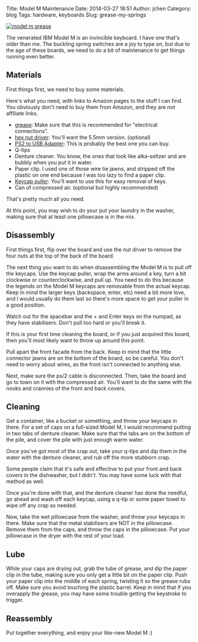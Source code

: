 Title: Model M Maintenance
Date: 2014-03-27 18:51
Author: jchen
Category: blog
Tags: hardware, keyboards
Slug: grease-my-springs 

[![model m grease](/thumbs/modelmgrease_thumbnail_wide.jpg)](/img/modelmgrease.jpg)

<!-- PELICAN_BEGIN_SUMMARY -->
The venerated IBM Model M is an invincible keyboard. I have one that's older
than me. The buckling spring switches are a joy to type on, but due to the age
of these boards, we need to do a bit of maintenance to get things running
even better.
<!-- PELICAN_END_SUMMARY -->

## Materials

First things first, we need to buy some materials.

Here's what you need, with links to Amazon pages to the stuff I can find. You
obviously don't need to buy them from Amazon, and they are not affiliate links.

* [grease](http://www.amazon.com/gp/product/B000AL8VD2/): Make sure that this
  is recommended for "electrical connections".
* [hex nut driver](http://www.amazon.com/gp/product/B00365EYM6/): You'll
  want the 5.5mm version. (optional)
* [PS2 to USB Adapter](http://www.amazon.com/gp/product/B000BSJFJS/): This is
  probably the best one you can buy.
* Q-tips
* Denture cleaner. You know, the ones that look like alka-seltzer and are
  bubbly when you put it in water.
* Paper clip. I used one of those wire tie jawns, and stripped off the plastic
  on one end because I was too lazy to find a paper clip.
* [Keycap
  puller](http://techkeys.us/collections/accessories/products/keycap-puller):
  You'll want to use this for easy removal of keys.
* Can of compressed air. (optional but highly recommended)

That's pretty much all you need.

At this point, you may wish to do your put your laundry in the washer, making
sure that at least one pillowcase is in the mix.

## Disassembly

First things first, flip over the board and use the nut driver to remove the
four nuts at the top of the back of the board.

The next thing you want to do when disassembling the Model M is to pull off
the keycaps. Use the keycap puller, wrap the arms around a key, turn a bit
clockwise or counterclockwise, and pull up. You need to do this because the
legends on the Model M keycaps are removable from the actual keycap. Keep in
mind the larger keys (backspace, enter, etc) need a bit more love, and I would
usually do them last so there's more space to get your puller in a good
position.

Watch out for the spacebar and the + and Enter keys on the numpad, as they have
stabilisers. Don't pull too hard or you'll break it.

If this is your first time cleaning the board, or if you just acquired this
board, then you'll most likely want to throw up around this point. 

Pull apart the front facade from the back. Keep in mind that the little
connector jawns are on the bottom of the board, so be careful. You don't need
to worry about wires, as the front isn't connected to anything else.

Next, make sure the ps/2 cable is disconnected. Then, take the board and go to
town on it with the compressed air. You'll want to do the same with the nooks
and crannies of the front and back covers.

## Cleaning

Get a container, like a bucket or something, and throw your keycaps in there.
For a set of caps on a full-sized Model M, I would recommend putting in two
tabs of denture cleaner. Make sure that the tabs are on the bottom of the pile,
and cover the pile with just enough warm water.

Once you've got most of the crap out, take your q-tips and dip them in the
water with the denture cleaner, and rub off the more stubborn crap.

Some people claim that it's safe and effective to put your front and back
covers in the dishwasher, but I didn't. You may have some luck with that method
as well.

Once you're done with that, and the denture cleaner has done the needful, go
ahead and wash off each keycap, using a q-tip or some paper towel to wipe off
any crap as needed.

Now, take the wet pillowcase from the washer, and throw your keycaps in there.
Make sure that the metal stabilisers are NOT in the pillowcase. Remove them
from the caps, and throw the caps in the pillowcase. Put your pillowcase in the
dryer with the rest of your load.

## Lube

While your caps are drying out, grab the tube of grease, and dip the paper clip
in the tube, making sure you only get a little bit on the paper clip. Push your
paper clip into the middle of each spring, twisting it so the grease rubs off.
Make sure you avoid touching the plastic barrel. Keep in mind that if you
overapply the grease, you may have some trouble getting the keystroke to
trigger.

## Reassembly

Put together everything, and enjoy your like-new Model M :)

